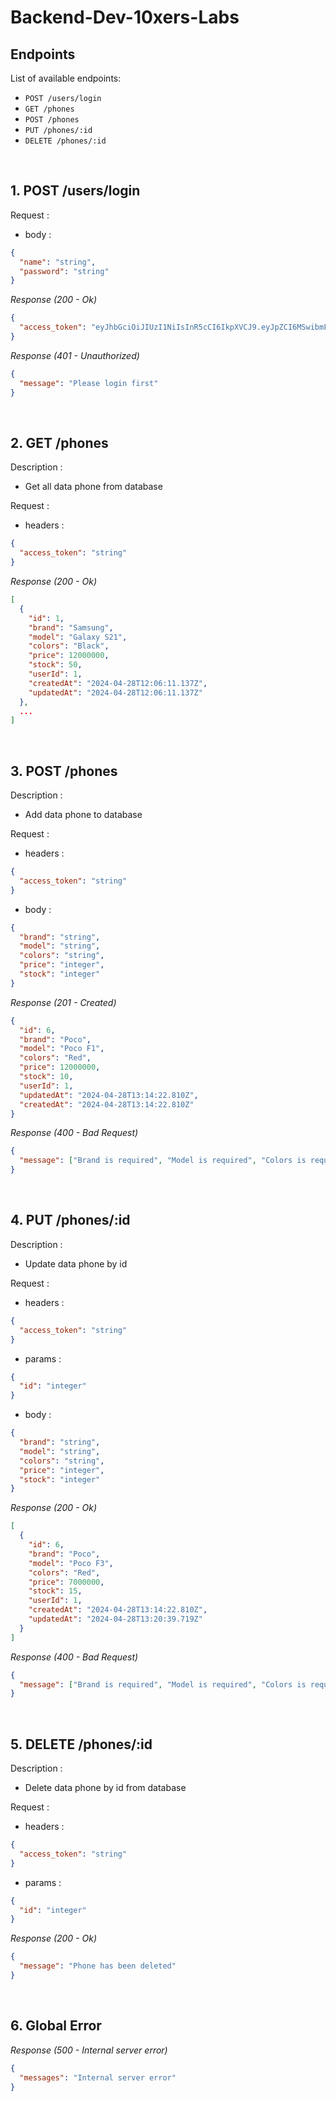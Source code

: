 # Backend-Dev-10xers-Labs

## Endpoints

List of available endpoints:

- `POST /users/login`
- `GET /phones`
- `POST /phones`
- `PUT /phones/:id`
- `DELETE /phones/:id`

&nbsp;

## 1. POST /users/login

Request :

- body :

```json
{
  "name": "string",
  "password": "string"
}
```

_Response (200 - Ok)_

```json
{
  "access_token": "eyJhbGciOiJIUzI1NiIsInR5cCI6IkpXVCJ9.eyJpZCI6MSwibmFtZSI6InVzZXIxIiwicm9sZSI6ImFkbWluIiwiaWF0IjoxNzE0MzA3MjQzfQ.IuWPYJd4D7RicWoBI9dsCvSXz6JRk8hfmFyMnSKxSsA"
}
```

_Response (401 - Unauthorized)_

```json
{
  "message": "Please login first"
}
```

&nbsp;

## 2. GET /phones

Description :

- Get all data phone from database

Request :

- headers :

```json
{
  "access_token": "string"
}
```

_Response (200 - Ok)_

```json
[
  {
    "id": 1,
    "brand": "Samsung",
    "model": "Galaxy S21",
    "colors": "Black",
    "price": 12000000,
    "stock": 50,
    "userId": 1,
    "createdAt": "2024-04-28T12:06:11.137Z",
    "updatedAt": "2024-04-28T12:06:11.137Z"
  },
  ...
]
```

&nbsp;

## 3. POST /phones

Description :

- Add data phone to database

Request :

- headers :

```json
{
  "access_token": "string"
}
```

- body :

```json
{
  "brand": "string",
  "model": "string",
  "colors": "string",
  "price": "integer",
  "stock": "integer"
}
```

_Response (201 - Created)_

```json
{
  "id": 6,
  "brand": "Poco",
  "model": "Poco F1",
  "colors": "Red",
  "price": 12000000,
  "stock": 10,
  "userId": 1,
  "updatedAt": "2024-04-28T13:14:22.810Z",
  "createdAt": "2024-04-28T13:14:22.810Z"
}
```

_Response (400 - Bad Request)_

```json
{
  "message": ["Brand is required", "Model is required", "Colors is required", "Price is required", "Stock is required"]
}
```

&nbsp;

## 4. PUT /phones/:id

Description :

- Update data phone by id

Request :

- headers :

```json
{
  "access_token": "string"
}
```

- params :

```json
{
  "id": "integer"
}
```

- body :

```json
{
  "brand": "string",
  "model": "string",
  "colors": "string",
  "price": "integer",
  "stock": "integer"
}
```

_Response (200 - Ok)_

```json
[
  {
    "id": 6,
    "brand": "Poco",
    "model": "Poco F3",
    "colors": "Red",
    "price": 7000000,
    "stock": 15,
    "userId": 1,
    "createdAt": "2024-04-28T13:14:22.810Z",
    "updatedAt": "2024-04-28T13:20:39.719Z"
  }
]
```

_Response (400 - Bad Request)_

```json
{
  "message": ["Brand is required", "Model is required", "Colors is required", "Price is required", "Stock is required"]
}
```

&nbsp;

## 5. DELETE /phones/:id

Description :

- Delete data phone by id from database

Request :

- headers :

```json
{
  "access_token": "string"
}
```

- params :

```json
{
  "id": "integer"
}
```

_Response (200 - Ok)_

```json
{
  "message": "Phone has been deleted"
}
```

&nbsp;

## 6. Global Error

_Response (500 - Internal server error)_

```json
{
  "messages": "Internal server error"
}
```
